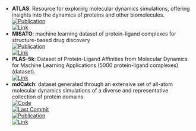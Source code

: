 - **ATLAS**: Resource for exploring molecular dynamics simulations, offering insights into the dynamics of proteins and other biomolecules.  
	[![Publication](https://img.shields.io/badge/Publication-Citations:8-blue?style=for-the-badge&logo=bookstack)](https://doi.org/10.1093/nar/gkad1084)  
	[![Link](https://img.shields.io/badge/Link-online-brightgreen?style=for-the-badge&logo=cachet&logoColor=65FF8F)](https://www.dsimb.inserm.fr/ATLAS)  
- **MISATO**: machine learning dataset of protein–ligand complexes for structure-based drug discovery  
	[![Publication](https://img.shields.io/badge/Publication-Citations:2-blue?style=for-the-badge&logo=bookstack)](http://dx.doi.org/10.1038/s43588-024-00627-2)  
	[![Link](https://img.shields.io/badge/Link-online-brightgreen?style=for-the-badge&logo=cachet&logoColor=65FF8F)](https://zenodo.org/records/7711953)  
- **PLAS-5k**: Dataset of Protein-Ligand Affinities from Molecular Dynamics for Machine Learning Applications (5000 protein-ligand complexes) (dataset).  
	[![Link](https://img.shields.io/badge/Link-online-brightgreen?style=for-the-badge&logo=cachet&logoColor=65FF8F)](https://hai.iiit.ac.in/datasets.html)  
- **mdCatch**: dataset generated through an extensive set of all-atom molecular dynamics simulations of a diverse and representative collection of protein domains  
	[![Code](https://img.shields.io/github/stars/compsciencelab/mdCATH?style=for-the-badge&logo=github)](https://github.com/compsciencelab/mdCATH)  
	[![Last Commit](https://img.shields.io/github/last-commit/compsciencelab/mdCATH?style=for-the-badge&logo=github)](https://github.com/compsciencelab/mdCATH)  
	[![Publication](https://img.shields.io/badge/Publication-Citations:0-blue?style=for-the-badge&logo=bookstack)](https://doi.org/10.48550/arXiv.2407.14794)  
	[![Link](https://img.shields.io/badge/Link-online-brightgreen?style=for-the-badge&logo=cachet&logoColor=65FF8F)](https://huggingface.co/datasets/compsciencelab/mdCATH)  
